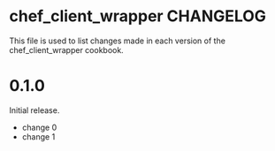 # chef_client_wrapper CHANGELOG

This file is used to list changes made in each version of the chef_client_wrapper cookbook.

# 0.1.0

Initial release.

- change 0
- change 1

